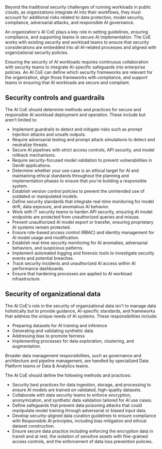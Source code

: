 Beyond the traditional security challenges of running workloads in public clouds, as organizations integrate AI into their workflows, they must account for additional risks related to data protection, model security, compliance, adversarial attacks, and responsible AI governance. 

An organization's AI CoE plays a key role in setting guidelines, ensuring compliance, and supporting teams in secure AI implementation. The CoE works with existing security and workload teams to ensure that security considerations are embedded into all AI-related processes and aligned with organizational security policies.

Ensuring the security of AI workloads requires continuous collaboration with security teams to integrate AI-specific safeguards into enterprise policies. An AI CoE can define which security frameworks are relevant for the organization, align those frameworks with compliance, and support teams in ensuring that AI workloads are secure and compliant.

## Security controls and guardrails

The AI CoE should determine methods and practices for secure and responsible AI workload deployment and operation. These include but aren't limited to:

- Implement guardrails to detect and mitigate risks such as prompt injection attacks and unsafe outputs.
- Require adversarial testing and prompt attack simulations to detect and neutralize threats.
- Secure AI pipelines with strict access controls, API security, and model rollback mechanisms.
- Require security-focused model validation to prevent vulnerabilities in GenAI applications.
- Determine whether your use case is an ethical target for AI and maintaining ethical standards throughout the planning and implementation phases to ensure that you're building a responsible system.
- Establish version control policies to prevent the unintended use of outdated or manipulated models.
- Define security standards that integrate real-time monitoring for model drift, data exposure, and anomalous AI behavior.
- Work with IT security teams to harden API security, ensuring AI model endpoints are protected from unauthorized queries and misuse.
- Prevent unauthorized AI model export or transfer, ensuring proprietary AI systems remain protected.
- Ensure role-based access control (RBAC) and identity management for AI model usage and modification.
- Establish real-time security monitoring for AI anomalies, adversarial behaviors, and suspicious patterns.
- Implement automated logging and forensic tools to investigate security events and potential breaches.
- Track security incidents and unauthorized AI access within AI performance dashboards.
- Ensure that hardening processes are applied to AI workload infrastructure.

## Security of organizational data

The AI CoE's role in the security of organizational data isn't to manage data holistically but to provide guidance, AI-specific standards, and frameworks that address the unique needs of AI systems. These responsibilities include: 

- Preparing datasets for AI training and inference
- Generating and validating synthetic data
- Addressing bias to promote fairness
- Implementing processes for data exploration, clustering, and augmentation. 

Broader data management responsibilities, such as governance and architecture and pipeline management, are handled by specialized Data Platform teams or Data & Analytics teams. 

The AI CoE should define the following methods and practices:

- Security best practices for data ingestion, storage, and processing to ensure AI models are trained on validated, high-quality datasets.
- Collaborate with data security teams to enforce encryption, anonymization, and synthetic data validation tailored for AI use cases.
- Define safeguards that prevent data poisoning attacks that could manipulate model training through adversarial or biased input data.
- Develop security-aligned data curation guidelines to ensure compliance with Responsible AI principles, including bias mitigation and ethical dataset construction.
- Ensure secure data practice including enforcing the encryption data in transit and at rest, the isolation of sensitive assets with fine-grained access controls, and the enforcement of data loss prevention policies.
